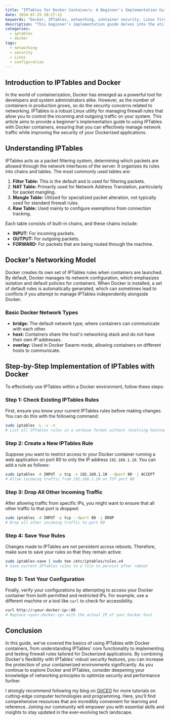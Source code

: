 ```yaml
---
title: "IPTables for Docker Containers: A Beginner's Implementation Guide"
date: 2024-07-25 20:27:12
keywords: "Docker, IPTables, networking, container security, Linux firewall"
description: "This beginner's implementation guide delves into the utilization of IPTables in Docker containers. Learn how to manage networking and enhance security through IPTables rules, tailored specifically for Docker environments. We explore foundational concepts, step-by-step instructions, and practical examples, ensuring a solid understanding of container networking and firewall configurations. Perfect for beginners who wish to elevate their Docker skills and secure their containerized applications effectively."
categories:
  - iptables
  - docker
tags:
  - networking
  - security
  - Linux
  - configuration
---
```


## Introduction to IPTables and Docker

In the world of containerization, Docker has emerged as a powerful tool for developers and system administrators alike. However, as the number of containers in production grows, so do the security concerns related to networking. IPTables is a robust Linux utility for managing firewall rules that allow you to control the incoming and outgoing traffic on your system. This article aims to provide a beginner's implementation guide to using IPTables with Docker containers, ensuring that you can effectively manage network traffic while improving the security of your Dockerized applications.

<!-- more -->

## Understanding IPTables

IPTables acts as a packet filtering system, determining which packets are allowed through the network interfaces of the server. It organizes its rules into chains and tables. The most commonly used tables are:

1. **Filter Table:** This is the default and is used for filtering packets.
2. **NAT Table:** Primarily used for Network Address Translation, particularly for packet mangling.
3. **Mangle Table:** Utilized for specialized packet alteration, not typically used for standard firewall rules.
4. **Raw Table:** Used mainly to configure exemptions from connection tracking.

Each table consists of built-in chains, and these chains include:

- **INPUT:** For incoming packets.
- **OUTPUT:** For outgoing packets.
- **FORWARD:** For packets that are being routed through the machine.

## Docker's Networking Model

Docker creates its own set of IPTables rules when containers are launched. By default, Docker manages its network configuration, which emphasizes isolation and default policies for containers. When Docker is installed, a set of default rules is automatically generated, which can sometimes lead to conflicts if you attempt to manage IPTables independently alongside Docker.

### Basic Docker Network Types

- **bridge:** The default network type, where containers can communicate with each other.
- **host:** Containers share the host's networking stack and do not have their own IP addresses.
- **overlay:** Used in Docker Swarm mode, allowing containers on different hosts to communicate.

## Step-by-Step Implementation of IPTables with Docker

To effectively use IPTables within a Docker environment, follow these steps:

### Step 1: Check Existing IPTables Rules

First, ensure you know your current IPTables rules before making changes. You can do this with the following command:

```bash
sudo iptables -L -v -n
# List all IPTables rules in a verbose format without resolving hostnames
```

### Step 2: Create a New IPTables Rule

Suppose you want to restrict access to your Docker container running a web application on port 80 to only the IP address `192.168.1.10`. You can add a rule as follows:

```bash
sudo iptables -A INPUT -p tcp -s 192.168.1.10 --dport 80 -j ACCEPT
# Allow incoming traffic from 192.168.1.10 on TCP port 80
```

### Step 3: Drop All Other Incoming Traffic

After allowing traffic from specific IPs, you might want to ensure that all other traffic to that port is dropped:

```bash
sudo iptables -A INPUT -p tcp --dport 80 -j DROP
# Drop all other incoming traffic to port 80
```

### Step 4: Save Your Rules

Changes made to IPTables are not persistent across reboots. Therefore, make sure to save your rules so that they remain active:

```bash
sudo iptables-save | sudo tee /etc/iptables/rules.v4
# Save current IPTables rules to a file to persist after reboot
```

### Step 5: Test Your Configuration

Finally, verify your configurations by attempting to access your Docker container from both permitted and restricted IPs. For example, use a different machine or a tool like `curl` to check for accessibility.

```bash
curl http://<your-docker-ip>:80
# Replace <your-docker-ip> with the actual IP of your Docker host
```

## Conclusion

In this guide, we’ve covered the basics of using IPTables with Docker containers, from understanding IPTables' core functionality to implementing and testing firewall rules tailored for Dockerized applications. By combining Docker's flexibility with IPTables' robust security features, you can increase the protection of your containerized environments significantly. As you continue to explore Docker and IPTables, consider deepening your knowledge of networking principles to optimize security and performance further.

I strongly recommend following my blog on [GitCEO](https://gitceo.com) for more tutorials on cutting-edge computer technologies and programming. Here, you'll find comprehensive resources that are incredibly convenient for learning and reference. Joining our community will empower you with essential skills and insights to stay updated in the ever-evolving tech landscape.